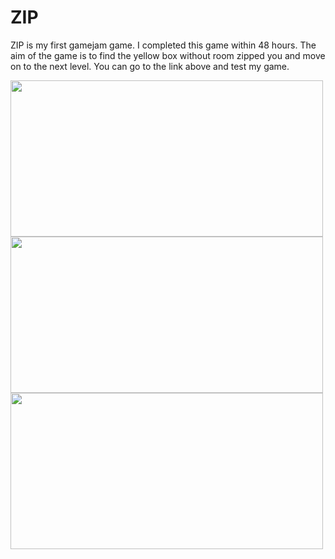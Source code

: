# ZIP

ZIP is my first gamejam game. I completed this game within 48 hours. The aim of the
game is to find the yellow box without room zipped you and move on to the next level. You can
go to the link above and test my game.

<img src="https://user-images.githubusercontent.com/57791061/116520710-be5cf780-a8db-11eb-89c9-fc906c79955f.PNG" width="500" height="250">


<img src="https://user-images.githubusercontent.com/57791061/116520723-c2891500-a8db-11eb-8f38-baf3914fdce7.PNG" width="500" height="250">


<img src="https://user-images.githubusercontent.com/57791061/116520734-c61c9c00-a8db-11eb-8c6f-a85162800279.PNG" width="500" height="250">

